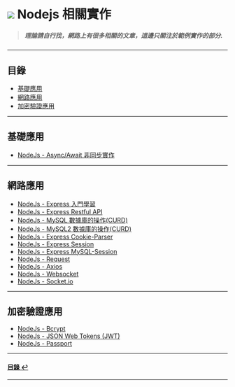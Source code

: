 # ![](https://drive.google.com/uc?id=10INx5_pkhMcYRdx_OO4rXNXxcsvPtBYq) Nodejs 相關實作

> ##### 理論請自行找，網路上有很多相關的文章，這邊只關注於範例實作的部分.

---

<!--ts-->
## 目錄
* [基礎應用](#基礎應用)
* [網路應用](#網路應用)
* [加密驗證應用](#加密驗證應用)
<!--te-->

---

## 基礎應用
* [NodeJs - Async/Await 非同步實作](https://github.com/RC-Dev-Tech/nodejs-async-await) <br>

---

## 網路應用
* [NodeJs - Express 入門學習](https://github.com/RC-Dev-Tech/nodejs-http-server) <br>
* [NodeJs - Express Restful API](https://github.com/RC-Dev-Tech/nodejs-express-rest-api) <br>
* [NodeJs - MySQL 數據庫的操作(CURD)](https://github.com/RC-Dev-Tech/nodejs-mysql) <br>
* [NodeJs - MySQL2 數據庫的操作(CURD)](https://github.com/RC-Dev-Tech/nodejs-mysql2) <br>
* [NodeJs - Express Cookie-Parser](https://github.com/RC-Dev-Tech/nodejs-express-cookie-parser) <br>
* [NodeJs - Express Session](https://github.com/RC-Dev-Tech/nodejs-express-session) <br>
* [NodeJs - Express MySQL-Session](https://github.com/RC-Dev-Tech/nodejs-express-mysql-session) <br>
* [NodeJs - Request](https://github.com/RC-Dev-Tech/nodejs-http-request) <br>
* [NodeJs - Axios](https://github.com/RC-Dev-Tech/nodejs-axios) <br>
* [NodeJs - Websocket](https://github.com/RC-Dev-Tech/nodejs-websocket) <br>
* [NodeJs - Socket.io](https://github.com/RC-Dev-Tech/nodejs-socket.io) <br>

---

## 加密驗證應用
* [NodeJs - Bcrypt](https://github.com/RC-Dev-Tech/nodejs-bcrypt) <br>
* [NodeJs - JSON Web Tokens (JWT)](https://github.com/RC-Dev-Tech/nodejs-jwt) <br>
* [NodeJs - Passport](https://github.com/RC-Dev-Tech/nodejs-passport) <br>

---

<!--ts-->
#### [目錄 ↩](#目錄)
<!--te-->
---
